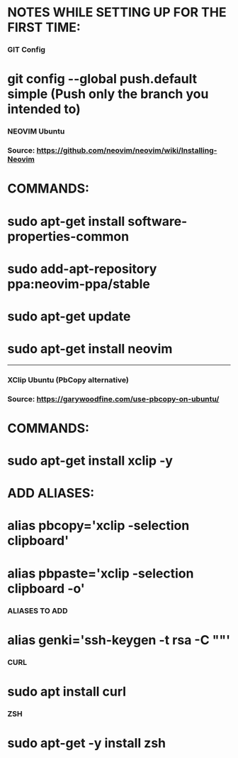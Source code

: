 # NOTES WHILE SETTING UP FOR THE FIRST TIME:

### GIT Config ###
# git config --global push.default simple (Push only the branch you intended to)

### NEOVIM Ubuntu ###
### Source: https://github.com/neovim/neovim/wiki/Installing-Neovim ###

# COMMANDS:
# sudo apt-get install software-properties-common
# sudo add-apt-repository ppa:neovim-ppa/stable
# sudo apt-get update
# sudo apt-get install neovim

________________________________________________________________________

### XClip Ubuntu (PbCopy alternative) ###
### Source: https://garywoodfine.com/use-pbcopy-on-ubuntu/

# COMMANDS:
# sudo apt-get install xclip -y
# ADD ALIASES: 
# alias pbcopy='xclip -selection clipboard'
# alias pbpaste='xclip -selection clipboard -o'


### ALIASES TO ADD ###
# alias genki='ssh-keygen -t rsa -C "<your-email>"'


### CURL ####
# sudo apt install curl


### ZSH ###
# sudo apt-get -y install zsh
